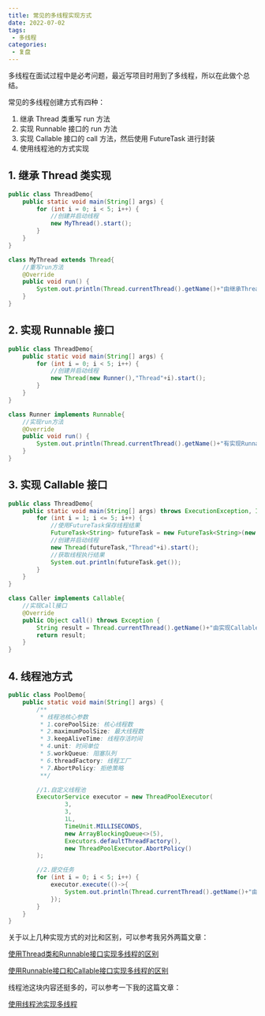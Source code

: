 ```yaml
---
title: 常见的多线程实现方式
date: 2022-07-02
tags:
 - 多线程
categories:
 - 复盘
---
```


多线程在面试过程中是必考问题，最近写项目时用到了多线程，所以在此做个总结。

常见的多线程创建方式有四种：

1. 继承 Thread 类重写 run 方法
2. 实现 Runnable 接口的 run 方法
3. 实现 Callable 接口的 call 方法，然后使用 FutureTask 进行封装
4. 使用线程池的方式实现

## 1. 继承 Thread 类实现

```java
public class ThreadDemo{
    public static void main(String[] args) {
        for (int i = 0; i < 5; i++) {
            //创建并启动线程
            new MyThread().start();
        }
    }
}

class MyThread extends Thread{
    //重写run方法
    @Override
    public void run() {
        System.out.println(Thread.currentThread().getName()+"由继承Thread创建");
    }
}
```



## 2. 实现 Runnable 接口

```java
public class ThreadDemo{
    public static void main(String[] args) {
        for (int i = 0; i < 5; i++) {
            //创建并启动线程
            new Thread(new Runner(),"Thread"+i).start();
        }
    }
}

class Runner implements Runnable{
    //实现run方法
    @Override
    public void run() {
        System.out.println(Thread.currentThread().getName()+"有实现Runnable接口创建");
    }
}
```



## 3. 实现 Callable 接口

```java
public class ThreadDemo{
    public static void main(String[] args) throws ExecutionException, InterruptedException {
        for (int i = 1; i <= 5; i++) {
            //使用FutureTask保存线程结果
            FutureTask<String> futureTask = new FutureTask<String>(new Caller());
            //创建并启动线程
            new Thread(futureTask,"Thread"+i).start();
            //获取线程执行结果
            System.out.println(futureTask.get());
        }
    }
}

class Caller implements Callable{
    //实现Call接口
    @Override
    public Object call() throws Exception {
        String result = Thread.currentThread().getName()+"由实现Callable接口创建";
        return result;
    }
}
```



## 4. 线程池方式

```java
public class PoolDemo{
    public static void main(String[] args) {
        /**
         * 线程池核心参数
         * 1.corePoolSize: 核心线程数
         * 2.maximumPoolSize: 最大线程数
         * 3.keepAliveTime: 线程存活时间
         * 4.unit: 时间单位
         * 5.workQueue: 阻塞队列
         * 6.threadFactory: 线程工厂
         * 7.AbortPolicy: 拒绝策略
         **/

        //1.自定义线程池
        ExecutorService executor = new ThreadPoolExecutor(
                3,
                3,
                1L,
                TimeUnit.MILLISECONDS,
                new ArrayBlockingQueue<>(5),
                Executors.defaultThreadFactory(),
                new ThreadPoolExecutor.AbortPolicy()
        );

        //2.提交任务
        for (int i = 0; i < 5; i++) {
            executor.execute(()->{
                System.out.println(Thread.currentThread().getName()+"由线程池创建");
            });
        }
    }
}
```



关于以上几种实现方式的对比和区别，可以参考我另外两篇文章：

[使用Thread类和Runnable接口实现多线程的区别]()

[使用Runnable接口和Callable接口实现多线程的区别]()

线程池这块内容还挺多的，可以参考一下我的这篇文章：

[使用线程池实现多线程]()

